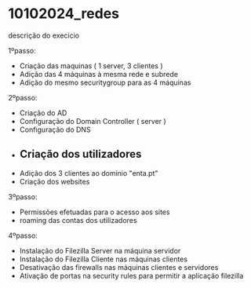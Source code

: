 # 10102024_redes
descrição do execicio

1ºpasso:
  - Criação das maquinas ( 1 server, 3 clientes )
  - Adição das 4 máquinas à mesma rede e subrede
  - Adição do mesmo securitygroup para as 4 máquinas

2ºpasso:
  - Criação do AD
  - Configuração do Domain Controller ( server ) 
  - Configuração do DNS
  - Criação dos utilizadores
      - 
  - Adição dos 3 clientes ao dominio "enta.pt"
  - Criação dos websites

3ºpasso:
  - Permissões efetuadas para o acesso aos sites
  - roaming das contas dos utilizadores

4ºpasso:
  - Instalação do Filezilla Server na máquina servidor
  - Instalação do Filezilla Cliente nas máquinas clientes
  - Desativação das firewalls nas máquinas clientes e servidores
  - Ativação de portas na security rules para permitir a aplicação filezilla
